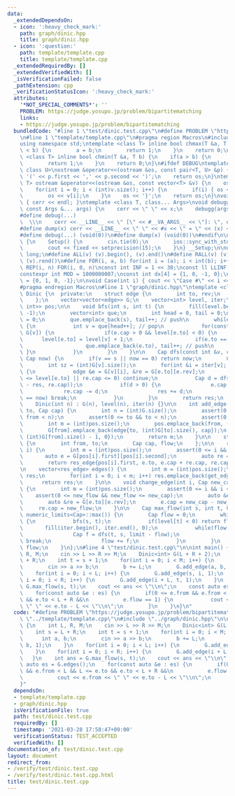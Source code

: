 ```yaml
---
data:
  _extendedDependsOn:
  - icon: ':heavy_check_mark:'
    path: graph/dinic.hpp
    title: graph/dinic.hpp
  - icon: ':question:'
    path: template/template.cpp
    title: template/template.cpp
  _extendedRequiredBy: []
  _extendedVerifiedWith: []
  _isVerificationFailed: false
  _pathExtension: cpp
  _verificationStatusIcon: ':heavy_check_mark:'
  attributes:
    '*NOT_SPECIAL_COMMENTS*': ''
    PROBLEM: https://judge.yosupo.jp/problem/bipartitematching
    links:
    - https://judge.yosupo.jp/problem/bipartitematching
  bundledCode: "#line 1 \"test/dinic.test.cpp\"\n#define PROBLEM \"https://judge.yosupo.jp/problem/bipartitematching\"\
    \n#line 1 \"template/template.cpp\"\n#pragma region Macros\n#include <bits/stdc++.h>\n\
    using namespace std;\ntemplate <class T> inline bool chmax(T &a, T b) {\n    if(a\
    \ < b) {\n        a = b;\n        return 1;\n    }\n    return 0;\n}\ntemplate\
    \ <class T> inline bool chmin(T &a, T b) {\n    if(a > b) {\n        a = b;\n\
    \        return 1;\n    }\n    return 0;\n}\n#ifdef DEBUG\ntemplate <class T,\
    \ class U>\nostream &operator<<(ostream &os, const pair<T, U> &p) {\n    os <<\
    \ '(' << p.first << ',' << p.second << ')';\n    return os;\n}\ntemplate <class\
    \ T> ostream &operator<<(ostream &os, const vector<T> &v) {\n    os << '{';\n\
    \    for(int i = 0; i < (int)v.size(); i++) {\n        if(i) { os << ','; }\n\
    \        os << v[i];\n    }\n    os << '}';\n    return os;\n}\nvoid debugg()\
    \ { cerr << endl; }\ntemplate <class T, class... Args>\nvoid debugg(const T &x,\
    \ const Args &... args) {\n    cerr << \" \" << x;\n    debugg(args...);\n}\n\
    #define debug(...)                                                           \
    \  \\\n    cerr << __LINE__ << \" [\" << #__VA_ARGS__ << \"]: \", debugg(__VA_ARGS__)\n\
    #define dump(x) cerr << __LINE__ << \" \" << #x << \" = \" << (x) << endl\n#else\n\
    #define debug(...) (void(0))\n#define dump(x) (void(0))\n#endif\n\nstruct Setup\
    \ {\n    Setup() {\n        cin.tie(0);\n        ios::sync_with_stdio(false);\n\
    \        cout << fixed << setprecision(15);\n    }\n} __Setup;\n\nusing ll = long\
    \ long;\n#define ALL(v) (v).begin(), (v).end()\n#define RALL(v) (v).rbegin(),\
    \ (v).rend()\n#define FOR(i, a, b) for(int i = (a); i < int(b); i++)\n#define\
    \ REP(i, n) FOR(i, 0, n)\nconst int INF = 1 << 30;\nconst ll LLINF = 1LL << 60;\n\
    constexpr int MOD = 1000000007;\nconst int dx[4] = {1, 0, -1, 0};\nconst int dy[4]\
    \ = {0, 1, 0, -1};\n\nvoid Case(int i) { cout << \"Case #\" << i << \": \"; }\n\
    #pragma endregion Macros\n#line 1 \"graph/dinic.hpp\"\ntemplate <class Cap> class\
    \ Dinic {\n  private:\n    struct edge {\n        int to, rev;\n        Cap cap;\n\
    \    };\n    vector<vector<edge>> G;\n    vector<int> level, iter;\n    vector<pair<int,\
    \ int>> pos;\n\n    void bfs(int s, int t) {\n        fill(level.begin(), level.end(),\
    \ -1);\n        vector<int> que;\n        int head = 0, tail = 0;\n        level[s]\
    \ = 0;\n        que.emplace_back(s), tail++; // push\n        while(head != tail)\
    \ {\n            int v = que[head++]; // pop\n            for(const auto &e :\
    \ G[v]) {\n                if(e.cap > 0 && level[e.to] < 0) {\n              \
    \      level[e.to] = level[v] + 1;\n                    if(e.to == t) return;\n\
    \                    que.emplace_back(e.to), tail++; // push\n               \
    \ }\n            }\n        }\n    }\n\n    Cap dfs(const int &v, const int &s,\
    \ Cap now) {\n        if(v == s || now == 0) return now;\n        Cap res = 0;\n\
    \        int sz = (int)G[v].size();\n        for(int &i = iter[v]; i < sz; i++)\
    \ {\n            edge &e = G[v][i], &re = G[e.to][e.rev];\n            if(level[v]\
    \ <= level[e.to] || re.cap <= 0) continue;\n            Cap d = dfs(e.to, s, min(now\
    \ - res, re.cap));\n            if(d > 0) {\n                e.cap += d;\n   \
    \             re.cap -= d;\n                res += d;\n                if(res\
    \ == now) break;\n            }\n        }\n        return res;\n    }\n\n  public:\n\
    \    Dinic(int n) : G(n), level(n), iter(n) {}\n\n    int add_edge(int from, int\
    \ to, Cap cap) {\n        int n = (int)G.size();\n        assert(0 <= from &&\
    \ from < n);\n        assert(0 <= to && to < n);\n        assert(0 <= cap);\n\
    \        int m = (int)pos.size();\n        pos.emplace_back(from, (int)G[from].size());\n\
    \        G[from].emplace_back(edge{to, (int)G[to].size(), cap});\n        G[to].emplace_back(edge{from,\
    \ (int)G[from].size() - 1, 0});\n        return m;\n    }\n\n    struct res_edge\
    \ {\n        int from, to;\n        Cap cap, flow;\n    };\n\n    res_edge get_edge(int\
    \ i) {\n        int m = (int)pos.size();\n        assert(0 <= i && i < m);\n \
    \       auto e = G[pos[i].first][pos[i].second];\n        auto re = G[e.to][e.rev];\n\
    \        return res_edge{pos[i].first, e.to, e.cap + re.cap, re.cap};\n    }\n\
    \n    vector<res_edge> edges() {\n        int m = (int)pos.size();\n        vector<res_edge>\
    \ res;\n        for(int i = 0; i < m; i++) res.emplace_back(get_edge(i));\n  \
    \      return res;\n    }\n\n    void change_edge(int i, Cap new_cap, Cap new_flow)\
    \ {\n        int m = (int)pos.size();\n        assert(0 <= i && i < m);\n    \
    \    assert(0 <= new_flow && new_flow <= new_cap);\n        auto &e = G[pos[i].first][pos[i].second];\n\
    \        auto &re = G[e.to][e.rev];\n        e.cap = new_cap - new_flow;\n   \
    \     re.cap = new_flow;\n    }\n\n    Cap max_flow(int s, int t, Cap limit =\
    \ numeric_limits<Cap>::max()) {\n        Cap flow = 0;\n        while(flow < limit)\
    \ {\n            bfs(s, t);\n            if(level[t] < 0) return flow;\n     \
    \       fill(iter.begin(), iter.end(), 0);\n            while(flow < limit) {\n\
    \                Cap f = dfs(t, s, limit - flow);\n                if(f == 0)\
    \ break;\n                flow += f;\n            }\n        }\n        return\
    \ flow;\n    }\n};\n#line 4 \"test/dinic.test.cpp\"\n\nint main() {\n    int L,\
    \ R, M;\n    cin >> L >> R >> M;\n    Dinic<int> G(L + R + 2);\n    int s = L\
    \ + R;\n    int t = s + 1;\n    for(int i = 0; i < M; i++) {\n        int a, b;\n\
    \        cin >> a >> b;\n        b += L;\n        G.add_edge(a, b, 1);\n    }\n\
    \    for(int i = 0; i < L; i++) {\n        G.add_edge(s, i, 1);\n    }\n    for(int\
    \ i = 0; i < R; i++) {\n        G.add_edge(i + L, t, 1);\n    }\n    int ans =\
    \ G.max_flow(s, t);\n    cout << ans << \"\\n\";\n    const auto es = G.edges();\n\
    \    for(const auto &e : es) {\n        if(0 <= e.from && e.from < L && L <= e.to\
    \ && e.to < L + R &&\n           e.flow == 1) {\n            cout << e.from <<\
    \ \" \" << e.to - L << \"\\n\";\n        }\n    }\n}\n"
  code: "#define PROBLEM \"https://judge.yosupo.jp/problem/bipartitematching\"\n#include\
    \ \"../template/template.cpp\"\n#include \"../graph/dinic.hpp\"\n\nint main()\
    \ {\n    int L, R, M;\n    cin >> L >> R >> M;\n    Dinic<int> G(L + R + 2);\n\
    \    int s = L + R;\n    int t = s + 1;\n    for(int i = 0; i < M; i++) {\n  \
    \      int a, b;\n        cin >> a >> b;\n        b += L;\n        G.add_edge(a,\
    \ b, 1);\n    }\n    for(int i = 0; i < L; i++) {\n        G.add_edge(s, i, 1);\n\
    \    }\n    for(int i = 0; i < R; i++) {\n        G.add_edge(i + L, t, 1);\n \
    \   }\n    int ans = G.max_flow(s, t);\n    cout << ans << \"\\n\";\n    const\
    \ auto es = G.edges();\n    for(const auto &e : es) {\n        if(0 <= e.from\
    \ && e.from < L && L <= e.to && e.to < L + R &&\n           e.flow == 1) {\n \
    \           cout << e.from << \" \" << e.to - L << \"\\n\";\n        }\n    }\n\
    }"
  dependsOn:
  - template/template.cpp
  - graph/dinic.hpp
  isVerificationFile: true
  path: test/dinic.test.cpp
  requiredBy: []
  timestamp: '2021-03-28 17:58:47+09:00'
  verificationStatus: TEST_ACCEPTED
  verifiedWith: []
documentation_of: test/dinic.test.cpp
layout: document
redirect_from:
- /verify/test/dinic.test.cpp
- /verify/test/dinic.test.cpp.html
title: test/dinic.test.cpp
---
```

